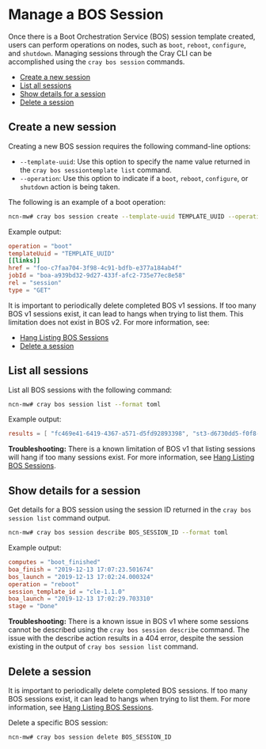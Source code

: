 # Manage a BOS Session

Once there is a Boot Orchestration Service \(BOS\) session template created, users can perform operations on nodes, such as `boot`, `reboot`, `configure`, and `shutdown`.
Managing sessions through the Cray CLI can be accomplished using the `cray bos session` commands.

* [Create a new session](#create-a-new-session)
* [List all sessions](#list-all-sessions)
* [Show details for a session](#show-details-for-a-session)
* [Delete a session](#delete-a-session)

## Create a new session

Creating a new BOS session requires the following command-line options:

* `--template-uuid`: Use this option to specify the name value returned in the `cray bos sessiontemplate list` command.
* `--operation`: Use this option to indicate if a `boot`, `reboot`, `configure`, or `shutdown` action is being taken.

The following is an example of a boot operation:

```bash
ncn-mw# cray bos session create --template-uuid TEMPLATE_UUID --operation boot --format toml
```

Example output:

```toml
operation = "boot"
templateUuid = "TEMPLATE_UUID"
[[links]]
href = "foo-c7faa704-3f98-4c91-bdfb-e377a184ab4f"
jobId = "boa-a939bd32-9d27-433f-afc2-735e77ec8e58"
rel = "session"
type = "GET"
```

It is important to periodically delete completed BOS v1 sessions. If too many BOS v1 sessions
exist, it can lead to hangs when trying to list them. This limitation does not exist in BOS v2.
For more information, see:

* [Hang Listing BOS Sessions](../../troubleshooting/known_issues/Hang_Listing_BOS_Sessions.md)
* [Delete a session](#delete-a-session)

## List all sessions

List all BOS sessions with the following command:

```bash
ncn-mw# cray bos session list --format toml
```

Example output:

```toml
results = [ "fc469e41-6419-4367-a571-d5fd92893398", "st3-d6730dd5-f0f8-4229-b224-24df005cae52",]
```

**Troubleshooting:** There is a known limitation of BOS v1 that listing sessions will hang if too
many sessions exist. For more information, see
[Hang Listing BOS Sessions](../../troubleshooting/known_issues/Hang_Listing_BOS_Sessions.md).

## Show details for a session

Get details for a BOS session using the session ID returned in the `cray bos session list` command output.

```bash
ncn-mw# cray bos session describe BOS_SESSION_ID --format toml
```

Example output:

```toml
computes = "boot_finished"
boa_finish = "2019-12-13 17:07:23.501674"
bos_launch = "2019-12-13 17:02:24.000324"
operation = "reboot"
session_template_id = "cle-1.1.0"
boa_launch = "2019-12-13 17:02:29.703310"
stage = "Done"
```

**Troubleshooting:** There is a known issue in BOS v1 where some sessions cannot be described using the `cray bos session describe` command.
The issue with the describe action results in a 404 error, despite the session existing in the output of `cray bos session list` command.

## Delete a session

It is important to periodically delete completed BOS sessions. If too many BOS sessions
exist, it can lead to hangs when trying to list them. For more information, see
[Hang Listing BOS Sessions](../../troubleshooting/known_issues/Hang_Listing_BOS_Sessions.md).

Delete a specific BOS session:

```bash
ncn-mw# cray bos session delete BOS_SESSION_ID
```
